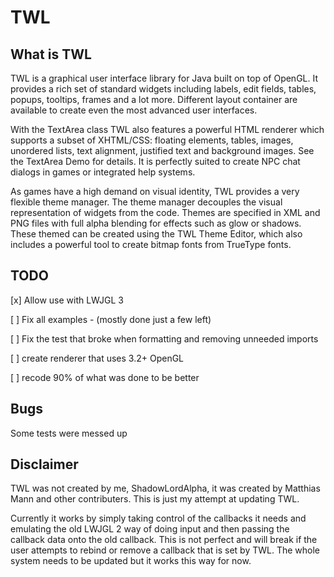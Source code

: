 # TWL

## What is TWL

TWL is a graphical user interface library for Java built on top of OpenGL. It provides a rich set of standard widgets including labels, edit fields, tables, popups, tooltips, frames and a lot more. Different layout container are available to create even the most advanced user interfaces.

With the TextArea class TWL also features a powerful HTML renderer which supports a subset of XHTML/CSS: floating elements, tables, images, unordered lists, text alignment, justified text and background images. See the TextArea Demo for details. It is perfectly suited to create NPC chat dialogs in games or integrated help systems.

As games have a high demand on visual identity, TWL provides a very flexible theme manager. The theme manager decouples the visual representation of widgets from the code. Themes are specified in XML and PNG files with full alpha blending for effects such as glow or shadows. These themed can be created using the TWL Theme Editor, which also includes a powerful tool to create bitmap fonts from TrueType fonts.

## TODO

[x] Allow use with LWJGL 3

[ ] Fix all examples - (mostly done just a few left)

[ ] Fix the test that broke when formatting and removing unneeded imports

[ ] create renderer that uses 3.2+ OpenGL

[ ] recode 90% of what was done to be better

## Bugs

Some tests were messed up

## Disclaimer

TWL was not created by me, ShadowLordAlpha, it was created by Matthias Mann and other contributers. This is just my attempt at updating TWL. 

Currently it works by simply taking control of the callbacks it needs and emulating the old LWJGL 2 way of doing input and then passing the callback data onto the old callback. This is not perfect and will break if the user attempts to rebind or remove a callback that is set by TWL. The whole system needs to be updated but it works this way for now.
